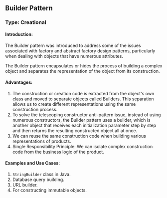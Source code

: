 ## Builder Pattern

### Type: Creational

#### Introduction:

The Builder pattern was introduced to address some of the issues associated with factory and abstract factory design patterns, particularly when dealing with objects that have numerous attributes.

The Builder pattern encapsulates or hides the process of building a complex object and separates the representation of the object from its construction.

#### Advantages:

1. The construction or creation code is extracted from the object's own class and moved to separate objects called Builders. This separation allows us to create different representations using the same construction process.
2. To solve the telescoping constructor anti-pattern issue, instead of using numerous constructors, the Builder pattern uses a builder, which is another object that receives each initialization parameter step by step and then returns the resulting constructed object all at once.
3. We can reuse the same construction code when building various representations of products.
4. Single Responsibility Principle: We can isolate complex construction code from the business logic of the product.

#### Examples and Use Cases:

1. `StringBuilder` class in Java.
2. Database query building.
3. URL builder.
4. For constructing immutable objects.